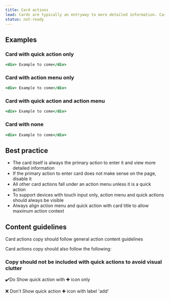 ```yaml
---
title: Card actions
lead: Cards are typically an entryway to more detailed information. Card actions refer to actions that can be done from the card display UI before entering the card. This pattern is a guideline to achieve a consistent user experience for GO1's card UI.
status: not-ready
---
```


## Examples

### Card with quick action only

```.jsx
<div> Example to come</div>
```

### Card with action menu only

```.jsx
<div> Example to come</div>
```

### Card with quick action and action menu

```.jsx
<div> Example to come</div>
```

### Card with none

```.jsx
<div> Example to come</div>
```

## Best practice

- The card itself is always the primary action to enter it and view more detailed information
- If the primary action to enter card does not make sense on the page, disable it
- All other card actions fall under an action menu unless it is a quick action
- To support devices with touch input only, action menu and quick actions should always be visible
- Always align action menu and quick action with card title to allow maximum action context

## Content guidelines

Card actions copy should follow general action content guidelines

Card actions copy should also follow the following:

### Copy should not be included with quick actions to avoid visual clutter
✔️Do
Show quick action with ✚ icon only

❌ Don't
Show quick action ✚ icon with label 'add'